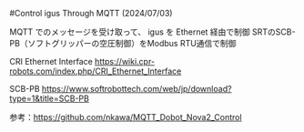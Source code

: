 #Control igus Through MQTT (2024/07/03)

MQTT でのメッセージを受け取って、
igus を Ethernet 経由で制御
SRTのSCB-PB（ソフトグリッパーの空圧制御）をModbus RTU通信で制御

CRI Ethernet Interface
https://wiki.cpr-robots.com/index.php/CRI_Ethernet_Interface

SCB-PB
https://www.softrobottech.com/web/jp/download?type=1&title=SCB-PB

参考：https://github.com/nkawa/MQTT_Dobot_Nova2_Control
